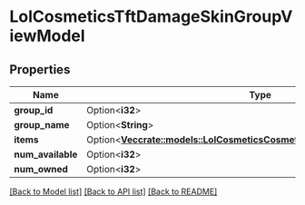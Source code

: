# LolCosmeticsTftDamageSkinGroupViewModel

## Properties

Name | Type | Description | Notes
------------ | ------------- | ------------- | -------------
**group_id** | Option<**i32**> |  | [optional]
**group_name** | Option<**String**> |  | [optional]
**items** | Option<[**Vec<crate::models::LolCosmeticsCosmeticsTftDamageSkinViewModel>**](LolCosmeticsCosmeticsTFTDamageSkinViewModel.md)> |  | [optional]
**num_available** | Option<**i32**> |  | [optional]
**num_owned** | Option<**i32**> |  | [optional]

[[Back to Model list]](../README.md#documentation-for-models) [[Back to API list]](../README.md#documentation-for-api-endpoints) [[Back to README]](../README.md)


